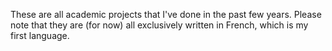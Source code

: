 These are all academic projects that I've done in the past few years. Please note that they are (for now) all exclusively written in French, which is my first language.
